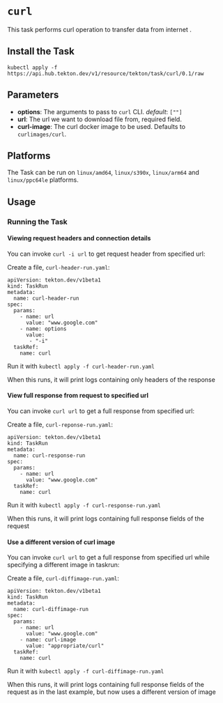 
# `curl`

This task performs curl operation to transfer data from internet .

## Install the Task

```
kubectl apply -f https://api.hub.tekton.dev/v1/resource/tekton/task/curl/0.1/raw
```

## Parameters

* **options**: The arguments to pass to `curl` CLI.  _default_: `[""]`
* **url**: The url we want to download file from, required field.
* **curl-image**: The curl docker image to be used. Defaults to `curlimages/curl`.

## Platforms

The Task can be run on `linux/amd64`, `linux/s390x`, `linux/arm64` and `linux/ppc64le` platforms.

## Usage

### Running the Task

#### Viewing request headers and connection details

You can invoke `curl -i url` to get request header from specified url:

Create a file, `curl-header-run.yaml`:

```
apiVersion: tekton.dev/v1beta1
kind: TaskRun
metadata:
  name: curl-header-run
spec:
  params:
    - name: url
      value: "www.google.com"
    - name: options
      value:
       - "-i"
  taskRef:
    name: curl
```

Run it with `kubectl apply -f curl-header-run.yaml`

When this runs, it will print logs containing only headers of the response

#### View full response from request to specified url
You can invoke `curl url` to get a full response from specified url:

Create a file, `curl-reponse-run.yaml`:
```
apiVersion: tekton.dev/v1beta1
kind: TaskRun
metadata:
  name: curl-response-run
spec:
  params:
    - name: url
      value: "www.google.com"
  taskRef:
    name: curl
```
Run it with `kubectl apply -f curl-response-run.yaml`

When this runs, it will print logs containing full response fields of the request

#### Use a different version of curl image
You can invoke `curl url` to get a full response from specified url while specifying a different image in taskrun:

Create a file, `curl-diffimage-run.yaml`:
```
apiVersion: tekton.dev/v1beta1
kind: TaskRun
metadata:
  name: curl-diffimage-run
spec:
  params:
    - name: url
      value: "www.google.com"
    - name: curl-image
      value: "appropriate/curl"
  taskRef:
    name: curl
```
Run it with `kubectl apply -f curl-diffimage-run.yaml`

When this runs, it will print logs containing full response fields of the request as in the last example, but now uses a different version of image


